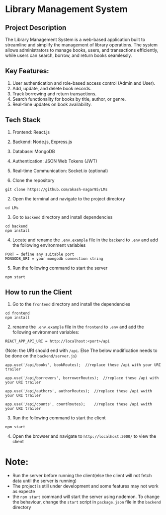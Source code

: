 # Library Management System

## Project Description
The Library Management System is a web-based application built to streamline and simplify the management of library operations. The system allows administrators to manage books, users, and transactions efficiently, while users can search, borrow, and return books seamlessly.

## Key Features:

1. User authentication and role-based access control (Admin and User).
2. Add, update, and delete book records.
3. Track borrowing and return transactions.
4. Search functionality for books by title, author, or genre.
5. Real-time updates on book availability.

## Tech Stack
1. Frontend: React.js
2. Backend: Node.js, Express.js
3. Database: MongoDB
4. Authentication: JSON Web Tokens (JWT)
5. Real-time Communication: Socket.io (optional)


1. Clone the repository
```
git clone https://github.com/akash-nagar95/LMs
```
2. Open the terminal and navigate to the project directory
```
cd LMs
```
3. Go to `backend` directory and install dependencies
```
cd backend
npm install
```
4. Locate and rename the `.env.example` file in the `backend` to `.env` and add the following environment variables
```
PORT = define any suitable port
MONGODB_URI = your mongodb connection string
```
5. Run the following command to start the server
```
npm start
```
## How to run the Client
1. Go to the `frontend` directory and install the dependencies
```
cd frontend
npm install
```
2. rename the `.env.example` file in the `frontend` to `.env` and add the following environment variables:
```
REACT_APP_API_URI = http://localhost:<port>/api
```
(Note: the URI should end with `/api`. Else The below modification needs to be done on the `backend/server.js`)
```
app.use('/api/books', bookRoutes);  //replace these /api with your URI trailer

app.use('/api/borrowers', borrowerRoutes);  //replace these /api with your URI trailer

app.use('/api/authors', authorRoutes);  //replace these /api wwith your URI trailer

app.use('/api/counts', countRoutes);    //replace these /api wwith your URI trailer
```
3. Run the following command to start the client
```
npm start
```
4. Open the browser and navigate to `http://localhost:3000/` to view the client

# Note:
 - Run the server before running the client(else the client will not fetch data until the server is running)
 - The project is still under development and some features may not work as expecte 
 - the `npm start` command will start the server using nodemon. To change the behaviour, change the `start` script in `package.json` file in the `backend` directory

